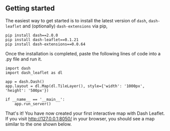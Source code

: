 ## Getting started

The easiest way to get started is to install the latest version of `dash`, `dash-leaflet` and (optionally) `dash-extensions` via pip,

```
pip install dash==2.0.0
pip install dash-leaflet==0.1.21
pip install dash-extensions==0.0.64
```

Once the installation is completed, paste the following lines of code into a .py file and run it.

````
import dash
import dash_leaflet as dl

app = dash.Dash()
app.layout = dl.Map(dl.TileLayer(), style={'width': '1000px', 'height': '500px'})

if __name__ == '__main__':
    app.run_server()    
````

That's it! You have now created your first interactive map with Dash Leaflet. If you visit http://127.0.0.1:8050/ in your browser, you should see a map similar to the one shown below. 